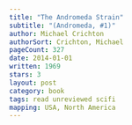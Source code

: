 ```yaml
---
title: "The Andromeda Strain"
subtitle: "(Andromeda, #1)"
author: Michael Crichton
authorSort: Crichton, Michael
pageCount: 327
date: 2014-01-01
written: 1969
stars: 3
layout: post
category: book
tags: read unreviewed scifi
mapping: USA, North America
---
```

